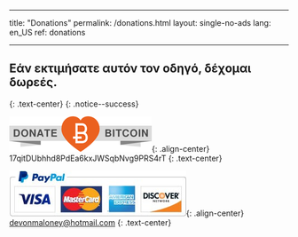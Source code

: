 * * *

title: "Donations" permalink: /donations.html layout: single-no-ads lang: en_US ref: donations

* * *

## Εάν εκτιμήσατε αυτόν τον οδηγό, δέχομαι δωρεές.

{: .text-center} {: .notice--success}

![Bitcoin](images/donate_64.png){: .align-center} 17qitDUbhhd8PdEa6kxJWSqbNvg9PRS4rT {: .text-center}

![Paypal](images/paypal.jpg){: .align-center} devonmaloney@hotmail.com {: .text-center}